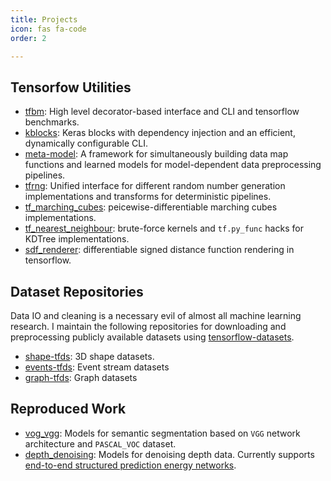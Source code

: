 ```yaml
---
title: Projects
icon: fas fa-code
order: 2

---
```


## Tensorfow Utilities

- [tfbm](https://github.com/jackd/tfbm): High level decorator-based interface and CLI and tensorflow benchmarks.
- [kblocks](https://github.com/jackd/kblocks): Keras blocks with dependency injection and an efficient, dynamically configurable CLI.
- [meta-model](https://github.com/jackd/meta-model): A framework for simultaneously building data map functions and learned models for model-dependent data preprocessing pipelines.
- [tfrng](https://github.com/jackd/tfrng): Unified interface for different random number generation implementations and transforms for deterministic pipelines.
- [tf_marching_cubes](https://github.com/jackd/tf_marching_cubes): peicewise-differentiable marching cubes implementations.
- [tf_nearest_neighbour](https://github.com/jackd/tf_nearest_neighbour): brute-force kernels and `tf.py_func` hacks for KDTree implementations.
- [sdf_renderer](https://github.com/jackd/sdf_renderer): differentiable signed distance function rendering  in tensorflow.

## Dataset Repositories

Data IO and cleaning is a necessary evil of almost all machine learning research. I maintain the following repositories for downloading and preprocessing publicly available datasets using [tensorflow-datasets](https://github.com/tensorflow/datasets).

- [shape-tfds](https://github.com/jackd/shape-tfds): 3D shape datasets.
- [events-tfds](https://github.com/jackd/events-tfds): Event stream datasets
- [graph-tfds](https://github.com/jackd/graph-tfds): Graph datasets

## Reproduced Work

- [vog_vgg](https://github.com/jackd/voc_vgg): Models for semantic segmentation based on `VGG` network architecture and `PASCAL_VOC` dataset.
- [depth_denoising](https://github.com/jackd/depth_denoising): Models for denoising depth data. Currently supports [end-to-end structured prediction energy networks](https://arxiv.org/abs/1703.05667).

<!-- * [dids](https://github.com/jackd/dids): general interfacing library for saving, loading and lazy manipulation of large datasets
* [util3d](https://github.com/jackd/util3d): common utility functions for manipulating 3D data.
* [shapenet](https://github.com/jackd/shapenet): ([dataset home page](https://www.shapenet.org/)) 3D textured models.
* [modelnet](https://github.com/jackd/modelnet): ([dataset home page](http://modelnet.cs.princeton.edu/)) 3D untextured models.
* [seven_scenes](https://github.com/jackd/seven_scenes): ([dataset home page](https://www.microsoft.com/en-us/research/project/rgb-d-dataset-7-scenes/)) RGBD / reconstructed TSDF scene dataset.
* [nyu](https://github.com/jackd/nyu): ([dataset home page](https://cs.nyu.edu/~silberman/datasets/)) RGBD semantically segmented scene dataset.
* [PASCAL VOC](https://github.com/jackd/pascal_voc): ([dataset home page](http://host.robots.ox.ac.uk/pascal/VOC/index.html)) RGB semantically segmented scene dataset.
* [scannet](https://github.com/jackd/scannet): ([dataset home page](http://www.scan-net.org/)) 3D reconstructions of indoor scenes.
* [crohme](https://github.com/jackd/crohme): ([dataset home page](https://www.isical.ac.in/~crohme/CROHME_data.html)) Hand written maths expressions.
* [human_pose_util](https://github.com/jackd/human_pose_util): Utility functions for human pose estimation, along with data loading funcitons for [Human 3.6m](http://vision.imar.ro/human3.6m/description.php), [Human EVA](http://humaneva.is.tue.mpg.de/) and [MPI inf](http://gvv.mpi-inf.mpg.de/3dhp-dataset/). -->
